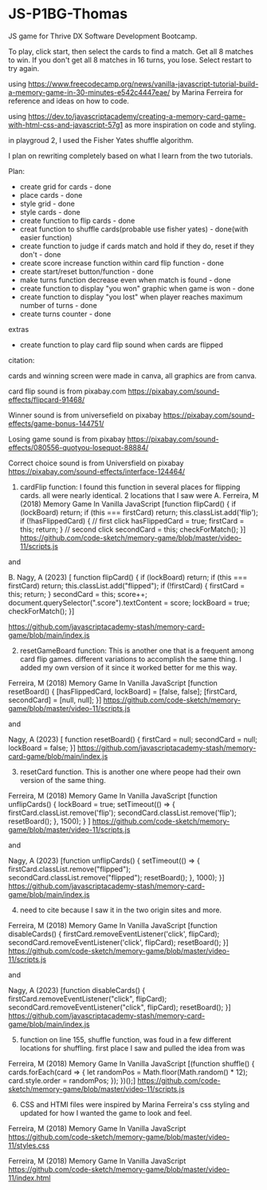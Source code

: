 # JS-P1BG-Thomas

JS game for Thrive DX Software Development Bootcamp.

To play, click start, then select the cards to find a match. Get all 8 matches to win. If you don't get all 8 matches in 16 turns, you lose. Select restart to try again.

using https://www.freecodecamp.org/news/vanilla-javascript-tutorial-build-a-memory-game-in-30-minutes-e542c4447eae/ by Marina Ferreira for reference and ideas on how to code.

using https://dev.to/javascriptacademy/creating-a-memory-card-game-with-html-css-and-javascript-57g1 as more inspiration on code and styling.

in playgroud 2, I used the Fisher Yates shuffle algorithm.

I plan on rewriting completely based on what I learn from the two tutorials.

Plan:

- create grid for cards - done
- place cards - done
- style grid - done
- style cards - done
- create function to flip cards - done
- creat function to shuffle cards(probable use fisher yates) - done(with easier function)
- create function to judge if cards match and hold if they do, reset if they don't - done
- create score increase function within card flip function - done
- create start/reset button/function - done
- make turns function decrease even when match is found - done
- create function to display "you won" graphic when game is won - done
- create function to display "you lost" when player reaches maximum number of
  turns - done
- create turns counter - done

extras

- create function to play card flip sound when cards are flipped

citation:

cards and winning screen were made in canva, all graphics are from canva.

card flip sound is from pixabay.com https://pixabay.com/sound-effects/flipcard-91468/

Winner sound is from universefield on pixabay https://pixabay.com/sound-effects/game-bonus-144751/

Losing game sound is from pixabay https://pixabay.com/sound-effects/080556-quotyou-losequot-88884/

Correct choice sound is from Universfield on pixabay https://pixabay.com/sound-effects/interface-124464/

1. cardFlip function: I found this function in several places for flipping cards. all were nearly identical. 2 locations that I saw were
   A. Ferreira, M (2018) Memory Game In Vanilla JavaScript [function flipCard() {
   if (lockBoard) return;
   if (this === firstCard) return;
   this.classList.add('flip');
   if (!hasFlippedCard) {
   // first click
   hasFlippedCard = true;
   firstCard = this;
   return;
   }
   // second click
   secondCard = this;
   checkForMatch();
   }] https://github.com/code-sketch/memory-game/blob/master/video-11/scripts.js

and

B. Nagy, A (2023)
[ function flipCard() {
if (lockBoard) return;
if (this === firstCard) return;
this.classList.add("flipped");
if (!firstCard) {
firstCard = this;
return;
}
secondCard = this;
score++;
document.querySelector(".score").textContent = score;
lockBoard = true;
checkForMatch();
}]

https://github.com/javascriptacademy-stash/memory-card-game/blob/main/index.js

2. resetGameBoard function: This is another one that is a frequent among card flip games. different variations to accomplish the same thing. I added my own version of it since it worked better for me this way.

Ferreira, M (2018) Memory Game In Vanilla JavaScript [function resetBoard() {
[hasFlippedCard, lockBoard] = [false, false];
[firstCard, secondCard] = [null, null];
}] https://github.com/code-sketch/memory-game/blob/master/video-11/scripts.js

and

Nagy, A (2023)
[ function resetBoard() {
firstCard = null;
secondCard = null;
lockBoard = false;
}] https://github.com/javascriptacademy-stash/memory-card-game/blob/main/index.js

3. resetCard function. This is another one where peope had their own version of the same thing.

Ferreira, M (2018) Memory Game In Vanilla JavaScript [function unflipCards() {
lockBoard = true;
setTimeout(() => {
firstCard.classList.remove('flip');
secondCard.classList.remove('flip');
resetBoard();
}, 1500);
}
] https://github.com/code-sketch/memory-game/blob/master/video-11/scripts.js

and

Nagy, A (2023)
[function unflipCards() {
setTimeout(() => {
firstCard.classList.remove("flipped");
secondCard.classList.remove("flipped");
resetBoard();
}, 1000);
}] https://github.com/javascriptacademy-stash/memory-card-game/blob/main/index.js

4. need to cite because I saw it in the two origin sites and more.

Ferreira, M (2018) Memory Game In Vanilla JavaScript [function disableCards() {
firstCard.removeEventListener('click', flipCard);
secondCard.removeEventListener('click', flipCard);
resetBoard();
}] https://github.com/code-sketch/memory-game/blob/master/video-11/scripts.js

and

Nagy, A (2023)
[function disableCards() {
firstCard.removeEventListener("click", flipCard);
secondCard.removeEventListener("click", flipCard);
resetBoard();
}] https://github.com/javascriptacademy-stash/memory-card-game/blob/main/index.js

5. function on line 155, shuffle function, was foud in a few different locations for shuffling. first place I saw and pulled the idea from was

Ferreira, M (2018) Memory Game In Vanilla JavaScript [(function shuffle() {
cards.forEach(card => {
let randomPos = Math.floor(Math.random() * 12);
card.style.order = randomPos;
});
})();] https://github.com/code-sketch/memory-game/blob/master/video-11/scripts.js

6. CSS and HTMl files were inspired by Marina Ferreira's css styling and updated for how I wanted the game to look and feel.

Ferreira, M (2018) Memory Game In Vanilla JavaScript
https://github.com/code-sketch/memory-game/blob/master/video-11/styles.css

Ferreira, M (2018) Memory Game In Vanilla JavaScript https://github.com/code-sketch/memory-game/blob/master/video-11/index.html
